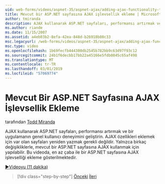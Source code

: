 ```yaml
---
uid: web-forms/videos/aspnet-35/aspnet-ajax/adding-ajax-functionality-to-an-existing-aspnet-page
title: Mevcut bir ASP.NET sayfasına AJAX işlevsellik ekleme | Microsoft Docs
author: tmiranda
description: AJAX kullanarak ASP.NET sayfaları, performansı artırmak ve bir uygulamanın genel kullanıcı deneyimini geliştirin. Var olan sayfaları yeniden gerekmiyor...
ms.author: riande
ms.date: 11/15/2007
ms.assetid: a4eb03b2-8efa-42ea-848d-b26918b80c33
msc.legacyurl: /web-forms/videos/aspnet-35/aspnet-ajax/adding-ajax-functionality-to-an-existing-aspnet-page
msc.type: video
ms.openlocfilehash: 1b69fecfb444300db2545b782bb9c63d97f93c12
ms.sourcegitcommit: 24b1f6decbb17bb22a45166e5fdb0845c65af498
ms.translationtype: MT
ms.contentlocale: tr-TR
ms.lasthandoff: 03/01/2019
ms.locfileid: "57069774"
---
```

<a name="adding-ajax-functionality-to-an-existing-aspnet-page"></a>Mevcut Bir ASP.NET Sayfasına AJAX İşlevsellik Ekleme
====================
tarafından [Todd Miranda](https://github.com/tmiranda)

AJAX kullanarak ASP.NET sayfaları, performansı artırmak ve bir uygulamanın genel kullanıcı deneyimini geliştirin. AJAX özellikleri eklemek için var olan sayfaları yeniden yazmak gerekli değildir. Yalnızca birkaç değişikliklerle, mevcut bir ASP.NET sayfasına AJAX kullanmak için yapılabilir. Bu videoda, en az çaba ile bir ASP.NET sayfasına AJAX işlevselliği ekleme gösterilmektedir.

[&#9654;Videoyu (11 dakika)](https://channel9.msdn.com/Blogs/ASP-NET-Site-Videos/adding-ajax-functionality-to-an-existing-aspnet-page)

> [!div class="step-by-step"]
> [Önceki](aspnet-ajax-support-in-visual-studio-2008.md)
> [İleri](creating-and-using-an-ajax-enabled-web-service-in-a-web-site.md)
